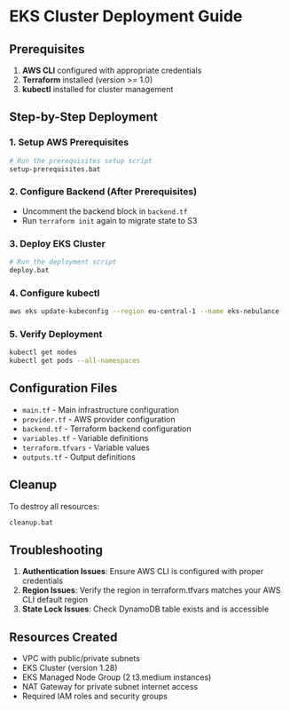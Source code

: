 # EKS Cluster Deployment Guide

## Prerequisites

1. **AWS CLI** configured with appropriate credentials
2. **Terraform** installed (version >= 1.0)
3. **kubectl** installed for cluster management

## Step-by-Step Deployment

### 1. Setup AWS Prerequisites
```bash
# Run the prerequisites setup script
setup-prerequisites.bat
```

### 2. Configure Backend (After Prerequisites)
- Uncomment the backend block in `backend.tf`
- Run `terraform init` again to migrate state to S3

### 3. Deploy EKS Cluster
```bash
# Run the deployment script
deploy.bat
```

### 4. Configure kubectl
```bash
aws eks update-kubeconfig --region eu-central-1 --name eks-nebulance
```

### 5. Verify Deployment
```bash
kubectl get nodes
kubectl get pods --all-namespaces
```

## Configuration Files

- `main.tf` - Main infrastructure configuration
- `provider.tf` - AWS provider configuration
- `backend.tf` - Terraform backend configuration
- `variables.tf` - Variable definitions
- `terraform.tfvars` - Variable values
- `outputs.tf` - Output definitions

## Cleanup

To destroy all resources:
```bash
cleanup.bat
```

## Troubleshooting

1. **Authentication Issues**: Ensure AWS CLI is configured with proper credentials
2. **Region Issues**: Verify the region in terraform.tfvars matches your AWS CLI default region
3. **State Lock Issues**: Check DynamoDB table exists and is accessible

## Resources Created

- VPC with public/private subnets
- EKS Cluster (version 1.28)
- EKS Managed Node Group (2 t3.medium instances)
- NAT Gateway for private subnet internet access
- Required IAM roles and security groups